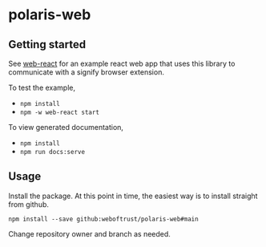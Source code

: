 # polaris-web

## Getting started

See [web-react](./examples/web-react/src/App.tsx) for an example react web app that uses this library to communicate with a signify browser extension.

To test the example,

- `npm install`
- `npm -w web-react start`

To view generated documentation,

- `npm install`
- `npm run docs:serve`

## Usage

Install the package. At this point in time, the easiest way is to install straight from github.

```
npm install --save github:weboftrust/polaris-web#main
```

Change repository owner and branch as needed.
